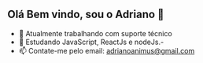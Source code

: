 ## Olá Bem vindo, sou o Adriano 👋

- 🔭 Atualmente trabalhando com suporte técnico
- 🌱 Estudando JavaScript, ReactJs e nodeJs.- 
- 📫 Contate-me pelo email: adrianoanimus@gmail.com
